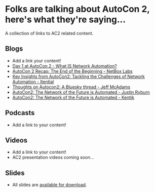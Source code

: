 # Folks are talking about AutoCon 2, here's what they're saying...

A collection of links to AC2 related content.

## Blogs
- Add a link your content!
- [Day 1 at AutoCon 2 - What IS Network Automation?](https://gratuitous-arp.net/definition-of-network-automation/)
- [AutoCon 2 Recap: The End of the Beginning - NetBox Labs](https://netboxlabs.com/blog/autocon2-recap/)
- [Key Insights from AutoCon2: Tackling the Challenges of Network Automation - Itential](https://www.itential.com/blog/company/news-events/key-insights-from-autocon-2-tackling-the-challenges-of-network-automation/)
- [Thoughts on Autocon2: A Bluesky thread - Jeff McAdams](https://bsky.app/profile/jeffmca.bsky.social/post/3lbrttisnys23)
- [AutoCon2: The Network of the Future is Automated - Justin Ryburn](https://ryburn.org/2024/11/26/autocon2-the-network-of-the-future-is-automated/)
- [AutoCon2: The Network of the Future is Automated - Kentik](https://www.kentik.com/blog/autocon2-the-network-of-the-future-is-automated/)

## Podcasts
- Add a link to your content!

## Videos
- Add a link to your content!
- AC2 presentation videos coming soon...

## Slides
- All slides are [available for download](https://github.com/Network-Automation-Forum/handyinfo/tree/main/docs/autocon_coverage/slides/AutoCon2).
